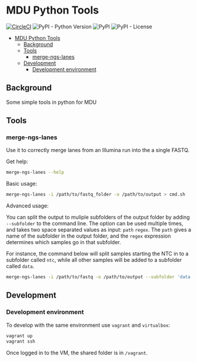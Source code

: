 # MDU Python Tools

[![CircleCI](https://circleci.com/gh/MDU-PHL/mdu-pytools.svg?style=svg)](https://circleci.com/gh/MDU-PHL/mdu-pytools) ![PyPI - Python Version](https://img.shields.io/pypi/pyversions/mdu-pytools) ![PyPI](https://img.shields.io/pypi/v/mdu-pytools) ![PyPI - License](https://img.shields.io/pypi/l/mdu-pytools)

- [MDU Python Tools](#mdu-python-tools)
  - [Background](#background)
  - [Tools](#tools)
    - [merge-ngs-lanes](#merge-ngs-lanes)
  - [Development](#development)
    - [Development environment](#development-environment)

## Background

Some simple tools in python for MDU

## Tools

### merge-ngs-lanes

Use it to correctly merge lanes from an Illumina run into the a single FASTQ.

Get help:

```bash
merge-ngs-lanes --help
```

Basic usage:

```bash
merge-ngs-lanes -i /path/to/fastq_folder -o /path/to/output > cmd.sh
```

Advanced usage:

You can split the output to muliple subfolders of the output folder by adding `--subfolder`
to the command line. The option can be used multiple times, and takes two space separated values as input:
`path` `regex`. The `path` gives a name of the subfolder in the output folder, and the `regex` expression
determines which samples go in that subfolder.

For instance, the command below will split samples starting the NTC in to a subfolder called `ntc`,
while all other samples will be added to a subfolder called `data`.

```bash
merge-ngs-lanes -i /path/to/fastq -o /path/to/output --subfolder 'data' '(?!NTC).*' --subfolder 'ntc' '(?<=NTC).*' > cmd.sh
```

## Development

### Development environment

To develop with the same environment use `vagrant` and `virtualbox`:

```bash
vagrant up
vagrant ssh
```

Once logged in to the VM, the shared folder is in `/vagrant`.
